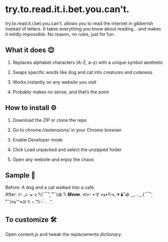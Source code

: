 # try.to.read.it.i.bet.you.can't. 
try.to.read.it.i.bet.you.can't. allows you to read the internet in gibberish instead of letters. It takes everything you know about reading... and makes it mildly impossible.  No reason, no rules, just for fun.  


## What it does 😌
1. Replaces alphabet characters (A–Z, a–z) with a unique symbol aesthetic

2. Swaps specific words like dog and cat into creatures and cuteness

3. Works instantly on any website you visit

4. Probably makes no sense, and that’s the point 

## How to install ⚙️
1. Download the ZIP or clone the repo

2. Go to chrome://extensions/ in your Chrome browser

3. Enable Developer mode

4. Click Load unpacked and select the unzipped folder

5. Open any website and enjoy the chaos

## Sample 🌈
Before: A dog and a cat walked into a cafe.  
After: ۶ৎ _૮･ﻌ･ა 𐙚(˶‾᷄ ⁻̫ ‾᷅˵)꩜ 𐙚 𝑴𝒆𝒐𝒘. ฅ(•- •マ •ﻌ•𐙚ᯓ ✈︎⛇˚꩜ ﹏𓂁﹏(˶‾᷄ ⁻̫ ‾᷅˵)જ⁀➴𐦍 𐙚 ⋆.˚𐙚𓍯𓂃˚.

## To customize 🛠️ 
Open content.js and tweak the replacements dictionary.
